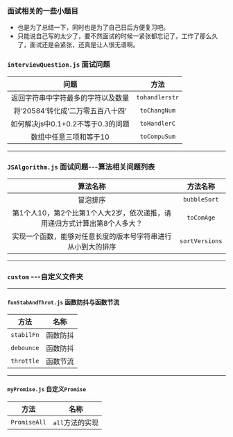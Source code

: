 ### 面试相关的一些小题目
- 也是为了总结一下，同时也是为了自己日后方便复习吧。
- 只能说自己写的太少了，要不然面试的时候一紧张都忘记了，工作了那么久了，面试还是会紧张，还真是让人很无语啊。

### `interviewQuestion.js` 面试问题
|问题|方法|
|:-:|:-:|
|返回字符串中字符最多的字符以及数量| `tohandlerstr`|
| 将‘20584’转化成‘二万零五百八十四’| `toChangNum`|
|如何解决js中0.1+0.2不等于0.3的问题| `toHandlerC`|
|数组中任意三项和等于10|`toCompuSum`|
----

### `JSAlgorithm.js` 面试问题---算法相关问题列表
|算法名称|方法名称|
|:-:|:-:|
|冒泡排序|`bubbleSort`|
|第1个人10，第2个比第1个人大2岁，依次递推，请用递归方式计算出第8个人多大？|`toComAge`|
|实现一个函数，能够对任意长度的版本号字符串进行从小到大的排序|`sortVersions`|
----
### `custom` ---自定义文件夹
----
#### **`funStabAndThrot.js` 函数防抖与函数节流**
|方法|名称|
|:-:|:-:|
|`stabilFn`|函数防抖|
|`debounce`|函数防抖|
|`throttle`|函数节流|

----
#### `myPromise.js` 自定义`Promise`
|方法|名称|
|:-:|:-:|
|`PromiseAll`|`all`方法的实现|